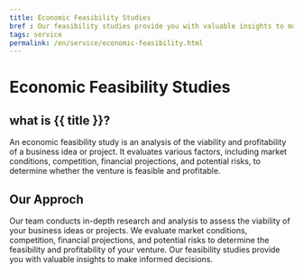 ```yaml
---
title: Economic Feasibility Studies
bref : Our feasibility studies provide you with valuable insights to make informed decisions.
tags: service
permalink: /en/service/economic-feasibility.html
---
```


# Economic Feasibility Studies

## what is {{ title }}?
An economic feasibility study is an analysis of the viability and profitability of a business idea or project. It evaluates various factors, including market conditions, competition, financial projections, and potential risks, to determine whether the venture is feasible and profitable.


## Our Approch
Our team conducts in-depth research and analysis to assess the viability of your business ideas or projects.
We evaluate market conditions, competition, financial projections, and potential risks to determine the feasibility and profitability of your venture. 
Our feasibility studies provide you with valuable insights to make informed decisions.